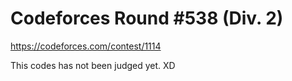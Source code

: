 # Codeforces Round #538 (Div. 2)

https://codeforces.com/contest/1114

This codes has not been judged yet. XD